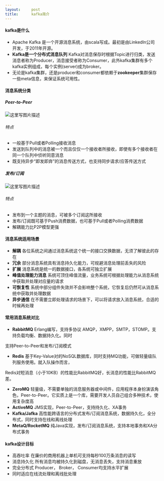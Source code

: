 ```yaml
---
layout:     post
title:      kafka简介
---
```

<div id="article_content" class="article_content clearfix csdn-tracking-statistics" data-pid="blog" data-mod="popu_307" data-dsm="post">
								            <div id="content_views" class="markdown_views prism-atom-one-dark">
							<!-- flowchart 箭头图标 勿删 -->
							<svg xmlns="http://www.w3.org/2000/svg" style="display: none;"><path stroke-linecap="round" d="M5,0 0,2.5 5,5z" id="raphael-marker-block" style="-webkit-tap-highlight-color: rgba(0, 0, 0, 0);"></path></svg>
							<h4 id="kafka是什么">kafka是什么</h4>

<ul>
<li>Apache Kafka 是一个开源消息系统，由scala写成。最初是由Linkedln公司开发，于2011年开源。</li>
<li><strong>Kafka是一个分布式消息队列</strong> Kafka对消息保存时根据Topic进行归类，发送消息者称为Producer，消息接受者称为Consumer，此外kafka集群有多个kafka实例组成，每个实例(server)成为broker。</li>
<li>无论是kafka集群，还是producer和consumer都依赖于<strong>zookeeper</strong>集群保存一些meta信息，来保证系统可用性。</li>
</ul>

<h4 id="消息系统分类">消息系统分类</h4>



<h5 id="peer-to-peer">Peer-to-Peer</h5>

<p><img src="https://img-blog.csdn.net/2018080820315526?watermark/2/text/aHR0cHM6Ly9ibG9nLmNzZG4ubmV0L3FxXzIzMjI5NTkx/font/5a6L5L2T/fontsize/400/fill/I0JBQkFCMA==/dissolve/70" alt="这里写图片描述" title=""></p>

<h6 id="特点">特点</h6>

<ul>
<li>一般基于Pull或者Polling接收消息</li>
<li>发送到队列中的消息被一个而且仅仅一个接收者所接收，即使有多个接收者在同一个队列中侦听同意消息</li>
<li>既支持异步“即发即弃”的消息传送方式，也支持同步请求/应答传送方式</li>
</ul>



<h5 id="发布订阅">发布/订阅</h5>

<p><img src="https://img-blog.csdn.net/20180808203213427?watermark/2/text/aHR0cHM6Ly9ibG9nLmNzZG4ubmV0L3FxXzIzMjI5NTkx/font/5a6L5L2T/fontsize/400/fill/I0JBQkFCMA==/dissolve/70" alt="这里写图片描述" title=""></p>

<h6 id="特点-1">特点</h6>

<ul>
<li>发布到一个主题的消息，可被多个订阅这所接收</li>
<li>发布/订阅既可基于Push消费数据，也可基于Pull或者Polling消费数据</li>
<li>解耦能力比P2P模型更强</li>
</ul>



<h4 id="消息系统适用场景">消息系统适用场景</h4>

<ul>
<li><strong>解耦</strong>    各位系统之间通过消息系统这个统一的接口交换数据，无须了解彼此的存在</li>
<li><strong>冗余</strong>    部分消息系统具有消息持久化能力，可规避消息处理前丢失的风险</li>
<li><strong>扩展</strong>    消息系统是统一的数据接口，各系统可独立扩展</li>
<li><strong>峰值处理能力消息</strong>      系统可顶住峰值流量，业务系统可根据处理能力从消息系统中获取并处理对应量的请求</li>
<li><strong>可恢复性</strong>  系统中部分组件失效并不会影响整个系统，它恢复后仍然可从消息系统中获取并处理数据</li>
<li><strong>异步通信</strong>  在不需要立即处理请求的场景下，可以将请求放入消息系统，合适的时候再处理</li>
</ul>



<h4 id="常用消息系统对比">常用消息系统对比</h4>

<ul>
<li><strong>RabbitMQ</strong> Erlang编写，支持多协议 AMQP，XMPP，SMTP，STOMP。支持负载均衡、数据持久化。同时</li>
</ul>

<p>支持Peer-to-Peer和发布/订阅模式</p>

<ul>
<li><strong>Redis</strong> 基于Key-Value对的NoSQL数据库，同时支持MQ功能，可做轻量级队列服务使用。就入队操作而言，</li>
</ul>

<p>Redis对短消息（小于10KB）的性能比RabbitMQ好，长消息的性能比RabbitMQ差。</p>

<ul>
<li><strong>ZeroMQ</strong>    轻量级，不需要单独的消息服务器或中间件，应用程序本身扮演该角色，Peer-to-Peer。它实质上是一个库，需要开发人员自己组合多种技术，使用复杂度高</li>
<li><strong>ActiveMQ</strong> JMS实现，Peer-to-Peer，支持持久化、XA事务</li>
<li><strong>Kafka/Jafka</strong> 高性能跨语言的分布式发布/订阅消息系统，数据持久化，全分布式，同时支持在线和离线处理</li>
<li><strong>MetaQ/RocketMQ</strong> 纯Java实现，发布/订阅消息系统，支持本地事务和XA分布式事务</li>
</ul>



<h4 id="kafka设计目标">kafka设计目标</h4>

<ul>
<li>高吞吐率 在廉价的商用机器上单机可支持每秒100万条消息的读写</li>
<li>消息持久化 所有消息均被持久化到磁盘，无消息丢失，支持消息重放</li>
<li>完全分布式 Producer， Broker， Consumer均支持水平扩展</li>
<li>同时适应在线流处理和离线批处理</li>
</ul>            </div>
						<link href="https://csdnimg.cn/release/phoenix/mdeditor/markdown_views-9e5741c4b9.css" rel="stylesheet">
                </div>